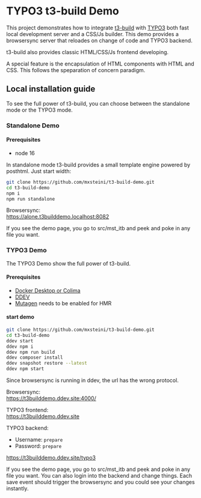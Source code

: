 # TYPO3 t3-build Demo

This project demonstrates how to integrate [t3-build](https://www.npmjs.com/package/t3-build) with [TYPO3](https://github.com/TYPO3/typo3) both fast local development server and a CSS/Js builder.
This demo provides a browsersync server that reloades on change of code and TYPO3 backend.

t3-build also provides classic HTML/CSS/Js frontend developing.

A special feature is the encapsulation of HTML components with HTML and CSS. This follows the speparation of concern paradigm.



## Local installation guide
To see the full power of t3-build, you can choose between the standalone mode or the TYPO3 mode.

### Standalone Demo
#### Prerequisites
- node 16

In standalone mode t3-build provides a small template engine powered by posthtml. Just start width:

```bash
git clone https://github.com/mxsteini/t3-build-demo.git
cd t3-build-demo
npm i
npm run standalone
```
Browsersync: \
https://alone.t3builddemo.localhost:8082

If you see the demo page, you go to src/mst_itb and peek and poke in any file you want.

### TYPO3 Demo
The TYPO3 Demo show the full power of t3-build.

#### Prerequisites

- [Docker Desktop or Colima](https://ddev.readthedocs.io/en/latest/users/install/docker-installation/)
- [DDEV](https://ddev.readthedocs.io/en/latest/)
- [Mutagen](https://ddev.readthedocs.io/en/latest/users/install/performance/#mutagen) needs to be enabled for HMR

#### start demo

```bash
git clone https://github.com/mxsteini/t3-build-demo.git
cd t3-build-demo
ddev start
ddev npm i
ddev npm run build
ddev composer install
ddev snapshot restore --latest
ddev npm start
```
Since browsersync is running in ddev, the url has the wrong protocol.

Browsersync: \
https://t3builddemo.ddev.site:4000/

TYPO3 frontend: \
https://t3builddemo.ddev.site

TYPO3 backend:
- Username: `prepare`
- Password: `prepare`

https://t3builddemo.ddev.site/typo3

If you see the demo page, you go to src/mst_itb and peek and poke in any file you want.
You can also login into the backend and change things. Each save event should trigger the browsersync and you could see your changes instantly.

